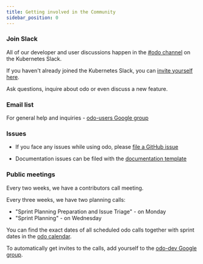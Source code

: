 ```yaml
---
title: Getting involved in the Community
sidebar_position: 0
---
```


### Join Slack

All of our developer and user discussions happen in the [#odo channel](https://kubernetes.slack.com/archives/C01D6L2NUAG) on the Kubernetes Slack.

If you haven't already joined the Kubernetes Slack, you can [invite yourself here](https://slack.k8s.io/).

Ask questions, inquire about odo or even discuss a new feature.

### Email list

For general help and inquiries - [odo-users Google
   group](https://groups.google.com/forum/#!forum/odo-users)

### Issues

* If you face any issues while using odo, please [file a GitHub issue](https://github.com/openshift/odo/issues)

* Documentation issues can be filed with the [documentation template](https://github.com/openshift/odo/issues/new?template=Documentation.md)

### Public meetings

Every two weeks, we have a contributors call meeting.

Every three weeks, we have two planning calls:

* "Sprint Planning Preparation and Issue Triage" - on Monday
* "Sprint Planning" - on Wednesday

You can find the exact dates of all scheduled odo calls together with sprint dates in the [odo calendar](https://calendar.google.com/calendar/embed?src=gi0s0v5ukfqkjpnn26p6va3jfc%40group.calendar.google.com).

To automatically get invites to the calls, add yourself to the [odo-dev Google group](https://groups.google.com/forum/#!forum/odo-dev).
